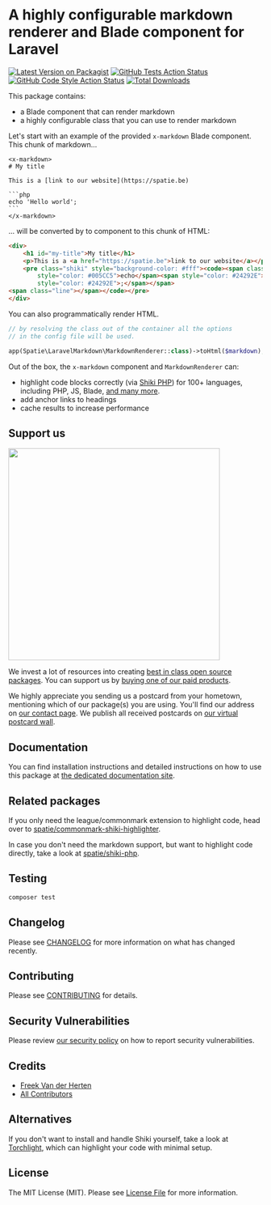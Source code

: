 # A highly configurable markdown renderer and Blade component for Laravel

[![Latest Version on Packagist](https://img.shields.io/packagist/v/spatie/laravel-markdown.svg?style=flat-square)](https://packagist.org/packages/spatie/laravel-markdown)
[![GitHub Tests Action Status](https://img.shields.io/github/workflow/status/spatie/laravel-markdown/run-tests?label=tests)](https://github.com/spatie/laravel-markdown/actions?query=workflow%3Arun-tests+branch%3Amain)
[![GitHub Code Style Action Status](https://img.shields.io/github/workflow/status/spatie/laravel-markdown/Check%20&%20fix%20styling?label=code%20style)](https://github.com/spatie/laravel-markdown/actions?query=workflow%3A"Check+%26+fix+styling"+branch%3Amain)
[![Total Downloads](https://img.shields.io/packagist/dt/spatie/laravel-markdown.svg?style=flat-square)](https://packagist.org/packages/spatie/laravel-markdown)

This package contains:

- a Blade component that can render markdown
- a highly configurable class that you can use to render markdown

Let's start with an example of the provided `x-markdown` Blade component. This chunk of markdown...

````blade
<x-markdown>
# My title

This is a [link to our website](https://spatie.be)

```php
echo 'Hello world';
```
</x-markdown>
````

... will be converted by to component to this chunk of HTML:

```html
<div>
    <h1 id="my-title">My title</h1>
    <p>This is a <a href="https://spatie.be">link to our website</a></p>
    <pre class="shiki" style="background-color: #fff"><code><span class="line"><span
        style="color: #005CC5">echo</span><span style="color: #24292E"> </span><span style="color: #032F62">&#39;Hello world&#39;</span><span
        style="color: #24292E">;</span></span>
<span class="line"></span></code></pre>
</div>
```

You can also programmatically render HTML.

```php
// by resolving the class out of the container all the options
// in the config file will be used.

app(Spatie\LaravelMarkdown\MarkdownRenderer::class)->toHtml($markdown);
```

Out of the box, the `x-markdown` component and `MarkdownRenderer` can:

- highlight code blocks correctly (via [Shiki PHP](https://github.com/spatie/shiki-php)) for 100+ languages, including PHP, JS, Blade, [and many more](https://github.com/shikijs/shiki/blob/master/docs/languages.md).
- add anchor links to headings
- cache results to increase performance

## Support us

[<img src="https://github-ads.s3.eu-central-1.amazonaws.com/laravel-markdown.jpg?t=1" width="419px" />](https://spatie.be/github-ad-click/laravel-markdown)

We invest a lot of resources into creating [best in class open source packages](https://spatie.be/open-source). You can support us by [buying one of our paid products](https://spatie.be/open-source/support-us).

We highly appreciate you sending us a postcard from your hometown, mentioning which of our package(s) you are using. You'll find our address on [our contact page](https://spatie.be/about-us). We publish all received postcards on [our virtual postcard wall](https://spatie.be/open-source/postcards).

## Documentation

You can find installation instructions and detailed instructions on how to use this package at [the dedicated documentation site](https://docs.spatie.be/laravel-markdown/v1/introduction/).

## Related packages

If you only need the league/commonmark extension to highlight code, head over to [spatie/commonmark-shiki-highlighter](https://github.com/spatie/commonmark-shiki-highlighter).

In case you don't need the markdown support, but want to highlight code directly, take a look at [spatie/shiki-php](https://github.com/spatie/shiki-php).

## Testing

```bash
composer test
```

## Changelog

Please see [CHANGELOG](CHANGELOG.md) for more information on what has changed recently.

## Contributing

Please see [CONTRIBUTING](.github/CONTRIBUTING.md) for details.

## Security Vulnerabilities

Please review [our security policy](../../security/policy) on how to report security vulnerabilities.

## Credits

- [Freek Van der Herten](https://github.com/freekmurze)
- [All Contributors](../../contributors)

## Alternatives

If you don't want to install and handle Shiki yourself, take a look at [Torchlight](https://torchlight.dev), which can highlight your code with minimal setup.

## License

The MIT License (MIT). Please see [License File](LICENSE.md) for more information.
